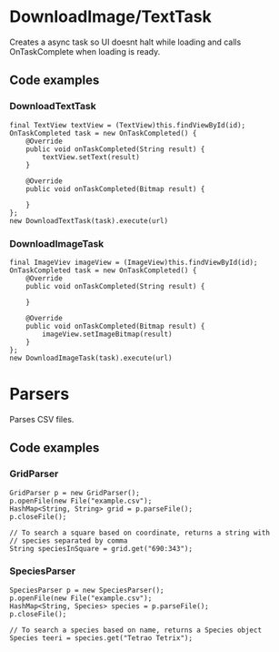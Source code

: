 # DownloadImage/TextTask

Creates a async task so UI doesnt halt while loading and calls OnTaskComplete when loading is ready.

## Code examples

### DownloadTextTask
```
final TextView textView = (TextView)this.findViewById(id);
OnTaskCompleted task = new OnTaskCompleted() {
    @Override
    public void onTaskCompleted(String result) {
        textView.setText(result)
    }

    @Override
    public void onTaskCompleted(Bitmap result) {

    }
};
new DownloadTextTask(task).execute(url)
```

### DownloadImageTask
```
final ImageViev imageView = (ImageView)this.findViewById(id);
OnTaskCompleted task = new OnTaskCompleted() {
    @Override
    public void onTaskCompleted(String result) {
        
    }

    @Override
    public void onTaskCompleted(Bitmap result) {
        imageView.setImageBitmap(result)
    }
};
new DownloadImageTask(task).execute(url)
```

# Parsers

Parses CSV files.

## Code examples

### GridParser
```
GridParser p = new GridParser();
p.openFile(new File("example.csv");
HashMap<String, String> grid = p.parseFile();
p.closeFile();

// To search a square based on coordinate, returns a string with
// species separated by comma
String speciesInSquare = grid.get("690:343");
```

### SpeciesParser
```
SpeciesParser p = new SpeciesParser();
p.openFile(new File("example.csv");
HashMap<String, Species> species = p.parseFile();
p.closeFile();

// To search a species based on name, returns a Species object
Species teeri = species.get("Tetrao Tetrix");
```
